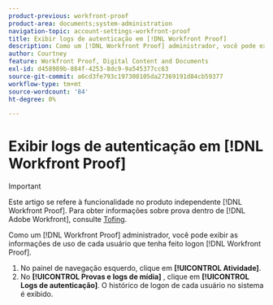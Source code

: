 ```yaml
---
product-previous: workfront-proof
product-area: documents;system-administration
navigation-topic: account-settings-workfront-proof
title: Exibir logs de autenticação em [!DNL Workfront Proof]
description: Como um [!DNL Workfront Proof] administrador, você pode exibir as informações de uso de cada usuário que tenha feito logon [!DNL Workfront Proof].
author: Courtney
feature: Workfront Proof, Digital Content and Documents
exl-id: d458989b-884f-4253-8dc9-9a545377cc63
source-git-commit: a6cd3fe793c197308105da27369191d84cb59377
workflow-type: tm+mt
source-wordcount: '84'
ht-degree: 0%

---
```


# Exibir logs de autenticação em [!DNL Workfront Proof]

>[!IMPORTANT]
>
>Este artigo se refere à funcionalidade no produto independente [!DNL Workfront Proof]. Para obter informações sobre prova dentro de [!DNL Adobe Workfront], consulte [Tofing](../../../review-and-approve-work/proofing/proofing.md).

Como um [!DNL Workfront Proof] administrador, você pode exibir as informações de uso de cada usuário que tenha feito logon [!DNL Workfront Proof].

1. No painel de navegação esquerdo, clique em **[!UICONTROL Atividade]**.
1. No **[!UICONTROL Provas e logs de mídia]** , clique em **[!UICONTROL Logs de autenticação]**.
O histórico de logon de cada usuário no sistema é exibido.
